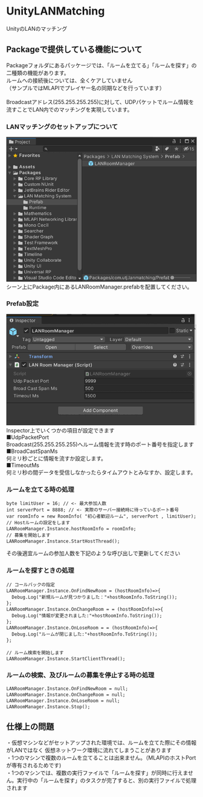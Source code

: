 # UnityLANMatching
UnityのLANのマッチング

## Packageで提供している機能について
Packageフォルダにあるパッケージでは、「ルームを立てる」「ルームを探す」の二種類の機能があります。<br />
ルームへの接続後については、全くケアしていません <br />
（サンプルではMLAPIでプレイヤー名の同期などを行っています）<br >
<br />
Broadcastアドレス(255.255.255.255)に対して、UDPパケットでルーム情報を流すことでLAN内でのマッチングを実現しています。


### LANマッチングのセットアップについて
![Prefab設定](Documentation~/PlacePrefab.png) <br />
シーン上にPackage内にあるLANRoomManager.prefabを配置してください。

### Prefab設定
![Prefab設定](Documentation~/LANRoomManagerConfig.png) <br />
Inspector上でいくつかの項目が設定できます <br />
■UdpPacketPort<br/>
Broadcast(255.255.255.255)へルーム情報を流す時のポート番号を指定します<br />
■BroadCastSpanMs<br/>
何ミリ秒ごとに情報を流すか設定します。<br />
■TimeoutMs<br/>
何ミリ秒の間データを受信しなかったらタイムアウトとみなすか、設定します。<br />

### ルームを立てる時の処理
```
byte limitUser = 16; // <- 最大参加人数
int serverPort = 8888; // <- 実際のサーバー接続時に待っているポート番号
var roomInfo = new RoomInfo( "初心者歓迎ルーム", serverPort , limitUser);
// Hostルームの設定をします
LANRoomManager.Instance.hostRoomInfo = roomInfo;
// 募集を開始します
LANRoomManager.Instance.StartHostThread();
```

その後適宜ルームの参加人数を下記のような呼び出しで更新してください

### ルームを探すときの処理
```
// コールバックの指定
LANRoomManager.Instance.OnFindNewRoom = (hostRoomInfo)=>{
  Debug.Log("新規ルームが見つかりました："+hostRoomInfo.ToString());
};
LANRoomManager.Instance.OnChangeRoom = = (hostRoomInfo)=>{
  Debug.Log("情報が変更されました:"+hostRoomInfo.ToString());
};
LANRoomManager.Instance.OnLoseRoom = = (hostRoomInfo)=>{
  Debug.Log("ルームが閉じました:"+hostRoomInfo.ToString());
};

// ルーム検索を開始します
LANRoomManager.Instance.StartClientThread();
```



### ルームの検索、及びルームの募集を停止する時の処理
```
LANRoomManager.Instance.OnFindNewRoom = null;
LANRoomManager.Instance.OnChangeRoom = null;
LANRoomManager.Instance.OnLoseRoom = null;
LANRoomManager.Instance.Stop();
```



## 仕様上の問題
・仮想マシンなどがセットアップされた環境では、ルームを立てた際にその情報がLANではなく 仮想ネットワーク環境に流れてしまうことがあります<br />
・1つのマシンで複数のルームを立てることは出来ません。（MLAPIのホストPortが専有されるためです)<br />
・1つのマシンでは、複数の実行ファイルで「ルームを探す」が同時に行えません。実行中の「ルームを探す」のタスクが完了すると、別の実行ファイルで処理されます<br />
